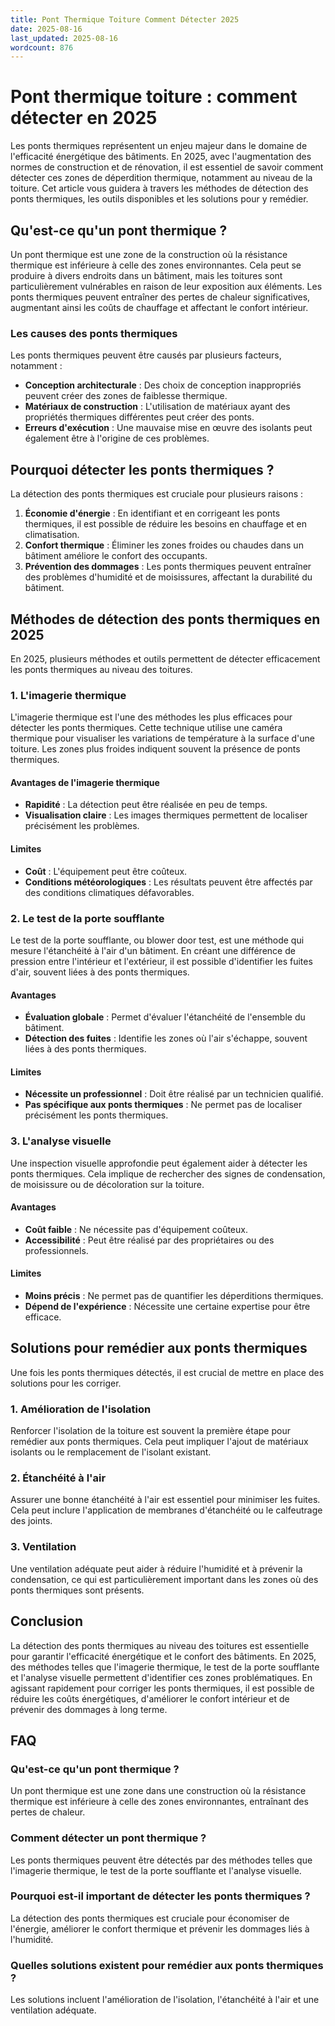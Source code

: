 ```yaml
---
title: Pont Thermique Toiture Comment Détecter 2025
date: 2025-08-16
last_updated: 2025-08-16
wordcount: 876
---
```


# Pont thermique toiture : comment détecter en 2025

Les ponts thermiques représentent un enjeu majeur dans le domaine de l'efficacité énergétique des bâtiments. En 2025, avec l'augmentation des normes de construction et de rénovation, il est essentiel de savoir comment détecter ces zones de déperdition thermique, notamment au niveau de la toiture. Cet article vous guidera à travers les méthodes de détection des ponts thermiques, les outils disponibles et les solutions pour y remédier.

## Qu'est-ce qu'un pont thermique ?

Un pont thermique est une zone de la construction où la résistance thermique est inférieure à celle des zones environnantes. Cela peut se produire à divers endroits dans un bâtiment, mais les toitures sont particulièrement vulnérables en raison de leur exposition aux éléments. Les ponts thermiques peuvent entraîner des pertes de chaleur significatives, augmentant ainsi les coûts de chauffage et affectant le confort intérieur.

### Les causes des ponts thermiques

Les ponts thermiques peuvent être causés par plusieurs facteurs, notamment :

- **Conception architecturale** : Des choix de conception inappropriés peuvent créer des zones de faiblesse thermique.
- **Matériaux de construction** : L'utilisation de matériaux ayant des propriétés thermiques différentes peut créer des ponts.
- **Erreurs d'exécution** : Une mauvaise mise en œuvre des isolants peut également être à l'origine de ces problèmes.

## Pourquoi détecter les ponts thermiques ?

La détection des ponts thermiques est cruciale pour plusieurs raisons :

1. **Économie d'énergie** : En identifiant et en corrigeant les ponts thermiques, il est possible de réduire les besoins en chauffage et en climatisation.
2. **Confort thermique** : Éliminer les zones froides ou chaudes dans un bâtiment améliore le confort des occupants.
3. **Prévention des dommages** : Les ponts thermiques peuvent entraîner des problèmes d'humidité et de moisissures, affectant la durabilité du bâtiment.

## Méthodes de détection des ponts thermiques en 2025

En 2025, plusieurs méthodes et outils permettent de détecter efficacement les ponts thermiques au niveau des toitures.

### 1. L'imagerie thermique

L'imagerie thermique est l'une des méthodes les plus efficaces pour détecter les ponts thermiques. Cette technique utilise une caméra thermique pour visualiser les variations de température à la surface d'une toiture. Les zones plus froides indiquent souvent la présence de ponts thermiques.

#### Avantages de l'imagerie thermique

- **Rapidité** : La détection peut être réalisée en peu de temps.
- **Visualisation claire** : Les images thermiques permettent de localiser précisément les problèmes.

#### Limites

- **Coût** : L'équipement peut être coûteux.
- **Conditions météorologiques** : Les résultats peuvent être affectés par des conditions climatiques défavorables.

### 2. Le test de la porte soufflante

Le test de la porte soufflante, ou blower door test, est une méthode qui mesure l'étanchéité à l'air d'un bâtiment. En créant une différence de pression entre l'intérieur et l'extérieur, il est possible d'identifier les fuites d'air, souvent liées à des ponts thermiques.

#### Avantages

- **Évaluation globale** : Permet d'évaluer l'étanchéité de l'ensemble du bâtiment.
- **Détection des fuites** : Identifie les zones où l'air s'échappe, souvent liées à des ponts thermiques.

#### Limites

- **Nécessite un professionnel** : Doit être réalisé par un technicien qualifié.
- **Pas spécifique aux ponts thermiques** : Ne permet pas de localiser précisément les ponts thermiques.

### 3. L'analyse visuelle

Une inspection visuelle approfondie peut également aider à détecter les ponts thermiques. Cela implique de rechercher des signes de condensation, de moisissure ou de décoloration sur la toiture.

#### Avantages

- **Coût faible** : Ne nécessite pas d'équipement coûteux.
- **Accessibilité** : Peut être réalisé par des propriétaires ou des professionnels.

#### Limites

- **Moins précis** : Ne permet pas de quantifier les déperditions thermiques.
- **Dépend de l'expérience** : Nécessite une certaine expertise pour être efficace.

## Solutions pour remédier aux ponts thermiques

Une fois les ponts thermiques détectés, il est crucial de mettre en place des solutions pour les corriger.

### 1. Amélioration de l'isolation

Renforcer l'isolation de la toiture est souvent la première étape pour remédier aux ponts thermiques. Cela peut impliquer l'ajout de matériaux isolants ou le remplacement de l'isolant existant.

### 2. Étanchéité à l'air

Assurer une bonne étanchéité à l'air est essentiel pour minimiser les fuites. Cela peut inclure l'application de membranes d'étanchéité ou le calfeutrage des joints.

### 3. Ventilation

Une ventilation adéquate peut aider à réduire l'humidité et à prévenir la condensation, ce qui est particulièrement important dans les zones où des ponts thermiques sont présents.

## Conclusion

La détection des ponts thermiques au niveau des toitures est essentielle pour garantir l'efficacité énergétique et le confort des bâtiments. En 2025, des méthodes telles que l'imagerie thermique, le test de la porte soufflante et l'analyse visuelle permettent d'identifier ces zones problématiques. En agissant rapidement pour corriger les ponts thermiques, il est possible de réduire les coûts énergétiques, d'améliorer le confort intérieur et de prévenir des dommages à long terme.

## FAQ

### Qu'est-ce qu'un pont thermique ?

Un pont thermique est une zone dans une construction où la résistance thermique est inférieure à celle des zones environnantes, entraînant des pertes de chaleur.

### Comment détecter un pont thermique ?

Les ponts thermiques peuvent être détectés par des méthodes telles que l'imagerie thermique, le test de la porte soufflante et l'analyse visuelle.

### Pourquoi est-il important de détecter les ponts thermiques ?

La détection des ponts thermiques est cruciale pour économiser de l'énergie, améliorer le confort thermique et prévenir les dommages liés à l'humidité.

### Quelles solutions existent pour remédier aux ponts thermiques ?

Les solutions incluent l'amélioration de l'isolation, l'étanchéité à l'air et une ventilation adéquate.